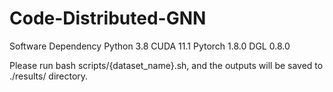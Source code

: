 # Code-Distributed-GNN

Software Dependency
Python 3.8
CUDA 11.1
Pytorch 1.8.0
DGL 0.8.0

 Please run bash scripts/{dataset_name}.sh, and the outputs will be saved to ./results/ directory. 
